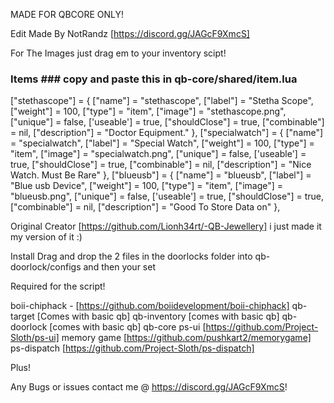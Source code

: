 MADE FOR QBCORE ONLY!

Edit Made By NotRandz [https://discord.gg/JAGcF9XmcS]

For The Images just drag em to your inventory scipt!

### Items ### copy and paste this in qb-core/shared/item.lua
["stethascope"] = {
    ["name"] = "stethascope",
    ["label"] = "Stetha Scope",
    ["weight"] = 100,
    ["type"] = "item",
    ["image"] = "stethascope.png",
    ["unique"] = false,
    ['useable'] = true,
    ["shouldClose"] = true,
    ["combinable"] = nil,
    ["description"] = "Doctor Equipment."
},
["specialwatch"] = {
    ["name"] = "specialwatch",
    ["label"] = "Special Watch",
    ["weight"] = 100,
    ["type"] = "item",
    ["image"] = "specialwatch.png",
    ["unique"] = false,
    ['useable'] = true,
    ["shouldClose"] = true,
    ["combinable"] = nil,
    ["description"] = "Nice Watch. Must Be Rare"
},
["blueusb"] = {
    ["name"] = "blueusb",
    ["label"] = "Blue usb Device",
    ["weight"] = 100,
    ["type"] = "item",
    ["image"] = "blueusb.png",
    ["unique"] = false,
    ['useable'] = true,
    ["shouldClose"] = true,
    ["combinable"] = nil,
    ["description"] = "Good To Store Data on"
},

Original Creator [https://github.com/Lionh34rt/-QB-Jewellery] i just made it my version of it :)

Install
Drag and drop the 2 files in the doorlocks folder into qb-doorlock/configs and then your set 

Required for the script!

boii-chiphack - [https://github.com/boiidevelopment/boii-chiphack]
qb-target [Comes with basic qb]
qb-inventory [comes with basic qb]
qb-doorlock [comes with basic qb]
qb-core 
ps-ui [https://github.com/Project-Sloth/ps-ui]
memory game [https://github.com/pushkart2/memorygame]
ps-dispatch [https://github.com/Project-Sloth/ps-dispatch]

Plus!

Any Bugs or issues contact me @ https://discord.gg/JAGcF9XmcS!